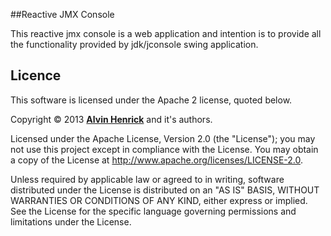 ##Reactive JMX Console

This reactive jmx console is a web application and intention is to provide all the functionality provided by jdk/jconsole swing application.


## Licence

This software is licensed under the Apache 2 license, quoted below.

Copyright &copy; 2013 **[Alvin Henrick](www.linkedin.com/in/alvinhenrick/)** and it's authors.

Licensed under the Apache License, Version 2.0 (the "License"); you may not use this project except in compliance with the License. You may obtain a copy of the License at http://www.apache.org/licenses/LICENSE-2.0.

Unless required by applicable law or agreed to in writing, software distributed under the License is distributed on an "AS IS" BASIS, WITHOUT WARRANTIES OR CONDITIONS OF ANY KIND, either express or implied. See the License for the specific language governing permissions and limitations under the License.
